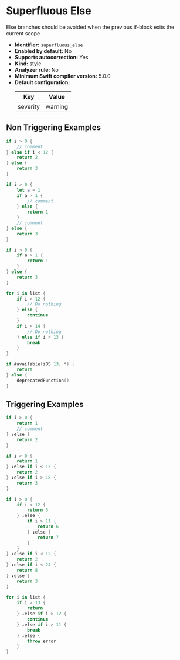 # Superfluous Else

Else branches should be avoided when the previous if-block exits the current scope

* **Identifier:** `superfluous_else`
* **Enabled by default:** No
* **Supports autocorrection:** Yes
* **Kind:** style
* **Analyzer rule:** No
* **Minimum Swift compiler version:** 5.0.0
* **Default configuration:**
  <table>
  <thead>
  <tr><th>Key</th><th>Value</th></tr>
  </thead>
  <tbody>
  <tr>
  <td>
  severity
  </td>
  <td>
  warning
  </td>
  </tr>
  </tbody>
  </table>

## Non Triggering Examples

```swift
if i > 0 {
    // comment
} else if i < 12 {
    return 2
} else {
    return 3
}
```

```swift
if i > 0 {
    let a = 1
    if a > 1 {
        // comment
    } else {
        return 1
    }
    // comment
} else {
    return 3
}
```

```swift
if i > 0 {
    if a > 1 {
        return 1
    }
} else {
    return 3
}
```

```swift
for i in list {
    if i > 12 {
        // Do nothing
    } else {
        continue
    }
    if i > 14 {
        // Do nothing
    } else if i > 13 {
        break
    }
}
```

```swift
if #available(iOS 13, *) {
    return
} else {
    deprecatedFunction()
}
```

## Triggering Examples

```swift
if i > 0 {
    return 1
    // comment
} ↓else {
    return 2
}
```

```swift
if i > 0 {
    return 1
} ↓else if i < 12 {
    return 2
} ↓else if i > 18 {
    return 3
}
```

```swift
if i > 0 {
    if i < 12 {
        return 5
    } ↓else {
        if i > 11 {
            return 6
        } ↓else {
            return 7
        }
    }
} ↓else if i < 12 {
    return 2
} ↓else if i < 24 {
    return 8
} ↓else {
    return 3
}
```

```swift
for i in list {
    if i > 13 {
        return
    } ↓else if i > 12 {
        continue
    } ↓else if i > 11 {
        break
    } ↓else {
        throw error
    }
}
```